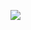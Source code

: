 ![](http://www.plantuml.com/plantuml/proxy?cache=no&src=https://raw.githubusercontent.com/oleksandrblazhko/ai-213-golovnin/Laboratory_work_7/2-SoftwareDesign/2.7-PlantUML/DataModel.puml)
